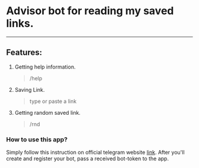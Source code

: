# Advisor bot for reading my saved links.
_______
## Features:
1. Getting help information. 
    >/help
2. Saving Link.
    >type or paste a link
3. Getting random saved link. 
    >/rnd 

### How to use this app?
Simply follow this instruction on official telegram website [link](https://core.telegram.org/bots#how-do-bots-work).
After you'll create and register your bot, pass a received bot-token to the app.




    
